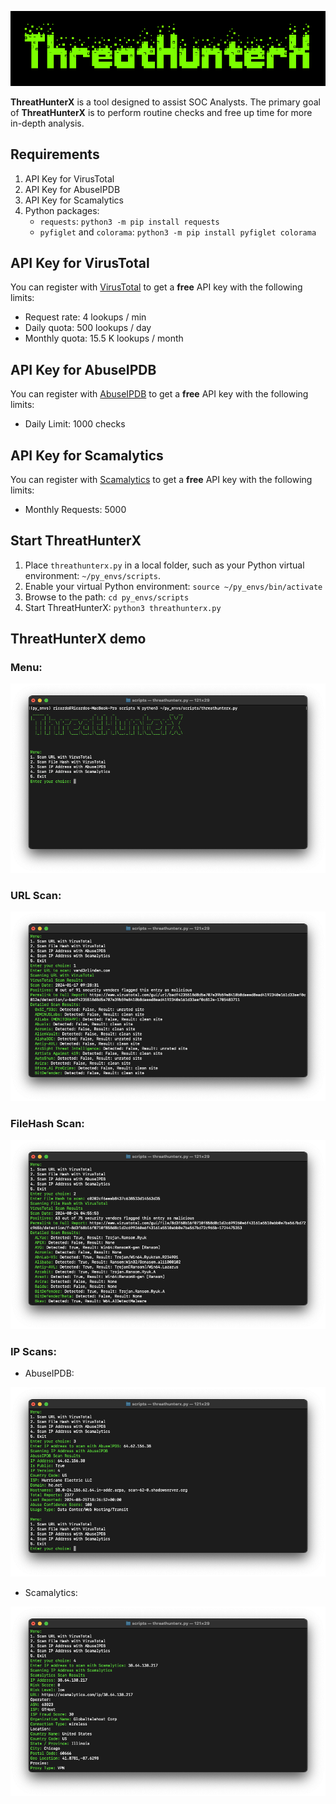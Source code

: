 ![IMAGE](threathunterx-demo/threathunterx-logo.png)

**ThreatHunterX** is a tool designed to assist SOC Analysts. The primary goal of **ThreatHunterX** is to perform routine checks and free up time for more in-depth analysis.

## Requirements
1. API Key for VirusTotal 
2. API Key for AbuseIPDB
3. API Key for Scamalytics
4. Python packages: 
   - `requests`: `python3 -m pip install requests`
   - `pyfiglet` and `colorama`: `python3 -m pip install pyfiglet colorama`

## API Key for VirusTotal 
You can register with [VirusTotal](https://www.virustotal.com/gui/join-us) to get a **free** API key with the following limits:
- Request rate: 4 lookups / min
- Daily quota: 500 lookups / day
- Monthly quota: 15.5 K lookups / month

## API Key for AbuseIPDB
You can register with [AbuseIPDB](https://www.abuseipdb.com/register?plan=free) to get a **free** API key with the following limits:
- Daily Limit: 1000 checks

## API Key for Scamalytics
You can register with [Scamalytics](https://scamalytics.com/ip/api/enquiry?monthly_api_calls=5000) to get a **free** API key with the following limits:
- Monthly Requests: 5000

## Start ThreatHunterX
1. Place `threathunterx.py` in a local folder, such as your Python virtual environment: `~/py_envs/scripts`.
2. Enable your virtual Python environment: `source ~/py_envs/bin/activate`
3. Browse to the path: `cd py_envs/scripts`
4. Start ThreatHunterX: `python3 threathunterx.py`

## ThreatHunterX demo
### Menu:
![IMAGE](threathunterx-demo/threathunterx-menu.png)

### URL Scan:
![IMAGE](threathunterx-demo/threathunterx-url-scan.png)

### FileHash Scan:
![IMAGE](threathunterx-demo/threathunterx-filehash-scan.png)

### IP Scans:
- AbuseIPDB:

![IMAGE](threathunterx-demo/threathunterx-ip-scan3.png)

- Scamalytics:

![IMAGE](threathunterx-demo/threathunterx-ip-scan4.png)